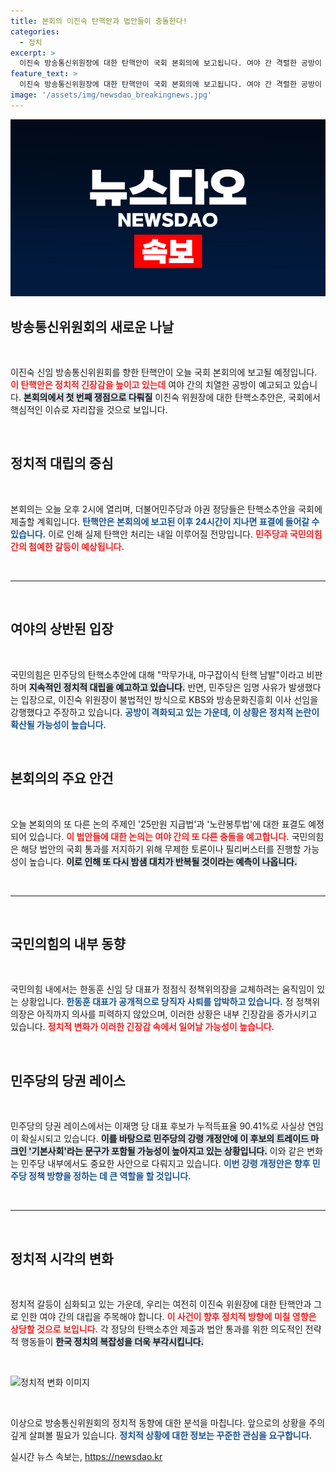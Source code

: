 ```yaml
---
title: 본회의 이진숙 탄핵안과 법안들이 충돌한다!
categories:
  - 정치
excerpt: >
  이진숙 방송통신위원장에 대한 탄핵안이 국회 본회의에 보고됩니다. 여야 간 격렬한 공방이 이어지는 가운데, 탄핵안 처리는 이르면 내일 진행될 가능성이 높습니다. 정치적 긴장이 고조되는 상황이 주목됩니다.
feature_text: >
  이진숙 방송통신위원장에 대한 탄핵안이 국회 본회의에 보고됩니다. 여야 간 격렬한 공방이 이어지는 가운데, 탄핵안 처리는 이르면 내일 진행될 가능성이 높습니다. 정치적 긴장이 고조되는 상황이 주목됩니다.
image: '/assets/img/newsdao_breakingnews.jpg'
---
```


<p><img src="/assets/img/newsdao_breakingnews.jpg" alt="implanttips 속보" /></p>

<h2 data-ke-size="size26">방송통신위원회의 새로운 나날</h2>

<p data-ke-size="size16">&nbsp;</p>

<p>이진숙 신임 방송통신위원회를 향한 탄핵안이 오늘 국회 본회의에 보고될 예정입니다. <b><span style="color: #ee2323;">이 탄핵안은 정치적 긴장감을 높이고 있는데</span></b> 여야 간의 치열한 공방이 예고되고 있습니다. <b><span style="background-color: #21538527;">본회의에서 첫 번째 쟁점으로 다뤄질</span></b> 이진숙 위원장에 대한 탄핵소추안은, 국회에서 핵심적인 이슈로 자리잡을 것으로 보입니다.</p>

<p data-ke-size="size16">&nbsp;</p>

<h2 data-ke-size="size26">정치적 대립의 중심</h2>

<p data-ke-size="size16">&nbsp;</p>

<p>본회의는 오늘 오후 2시에 열리며, 더불어민주당과 야권 정당들은 탄핵소추안을 국회에 제출할 계획입니다. <b><span style="color: #1a5490;">탄핵안은 본회의에 보고된 이후 24시간이 지나면 표결에 들어갈 수 있습니다.</span></b> 이로 인해 실제 탄핵안 처리는 내일 이루어질 전망입니다. <b><span style="color: #ee2323;">민주당과 국민의힘 간의 첨예한 갈등이 예상됩니다.</span></b></p>

<p data-ke-size="size16">&nbsp;</p>

<hr>

<p data-ke-size="size16">&nbsp;</p>

<h2 data-ke-size="size26">여야의 상반된 입장</h2>

<p data-ke-size="size16">&nbsp;</p>

<p>국민의힘은 민주당의 탄핵소추안에 대해 "막무가내, 마구잡이식 탄핵 남발"이라고 비판하며 <b><span style="background-color: #21538527;">지속적인 정치적 대립을 예고하고 있습니다.</span></b> 반면, 민주당은 임명 사유가 발생했다는 입장으로, 이진숙 위원장이 불법적인 방식으로 KBS와 방송문화진흥회 이사 선임을 강행했다고 주장하고 있습니다. <b><span style="color: #1a5490;">공방이 격화되고 있는 가운데, 이 상황은 정치적 논란이 확산될 가능성이 높습니다.</span></b></p>

<p data-ke-size="size16">&nbsp;</p>

<h2 data-ke-size="size26">본회의의 주요 안건</h2>

<p data-ke-size="size16">&nbsp;</p>

<p>오늘 본회의의 또 다른 논의 주제인 '25만원 지급법'과 '노란봉투법'에 대한 표결도 예정되어 있습니다. <b><span style="color: #ee2323;">이 법안들에 대한 논의는 여야 간의 또 다른 충돌을 예고합니다.</span></b> 국민의힘은 해당 법안의 국회 통과를 저지하기 위해 무제한 토론이나 필리버스터를 진행할 가능성이 높습니다. <b><span style="background-color: #21538527;">이로 인해 또 다시 밤샘 대치가 반복될 것이라는 예측이 나옵니다.</span></b></p>

<p data-ke-size="size16">&nbsp;</p>

<hr>

<p data-ke-size="size16">&nbsp;</p>

<h2 data-ke-size="size26">국민의힘의 내부 동향</h2>

<p data-ke-size="size16">&nbsp;</p>

<p>국민의힘 내에서는 한동훈 신임 당 대표가 정점식 정책위의장을 교체하려는 움직임이 있는 상황입니다. <b><span style="color: #1a5490;">한동훈 대표가 공개적으로 당직자 사퇴를 압박하고 있습니다.</span></b> 정 정책위의장은 아직까지 의사를 피력하지 않았으며, 이러한 상황은 내부 긴장감을 증가시키고 있습니다. <b><span style="color: #ee2323;">정치적 변화가 이러한 긴장감 속에서 일어날 가능성이 높습니다.</span></b></p>

<p data-ke-size="size16">&nbsp;</p>

<h2 data-ke-size="size26">민주당의 당권 레이스</h2>

<p data-ke-size="size16">&nbsp;</p>

<p>민주당의 당권 레이스에서는 이재명 당 대표 후보가 누적득표율 90.41%로 사실상 연임이 확실시되고 있습니다. <b><span style="background-color: #21538527;">이를 바탕으로 민주당의 강령 개정안에 이 후보의 트레이드 마크인 '기본사회'라는 문구가 포함될 가능성이 높아지고 있는 상황입니다.</span></b> 이와 같은 변화는 민주당 내부에서도 중요한 사안으로 다뤄지고 있습니다. <b><span style="color: #1a5490;">이번 강령 개정안은 향후 민주당 정책 방향을 정하는 데 큰 역할을 할 것입니다.</span></b></p>

<p data-ke-size="size16">&nbsp;</p>

<hr>

<p data-ke-size="size16">&nbsp;</p>

<h2 data-ke-size="size26">정치적 시각의 변화</h2>

<p data-ke-size="size16">&nbsp;</p>

<p>정치적 갈등이 심화되고 있는 가운데, 우리는 여전히 이진숙 위원장에 대한 탄핵안과 그로 인한 여야 간의 대립을 주목해야 합니다. <b><span style="color: #ee2323;">이 사건이 향후 정치적 방향에 미칠 영향은 상당할 것으로 보입니다.</span></b> 각 정당의 탄핵소추안 제출과 법안 통과를 위한 의도적인 전략적 행동들이 <b><span style="background-color: #21538527;">한국 정치의 복잡성을 더욱 부각시킵니다.</span></b></p>

<p data-ke-size="size16">&nbsp;</p>

<p><img src="example_image.jpg" alt="정치적 변화 이미지" /></p>

<p data-ke-size="size16">&nbsp;</p>

<p>이상으로 방송통신위원회의 정치적 동향에 대한 분석을 마칩니다. 앞으로의 상황을 주의 깊게 살펴볼 필요가 있습니다. <b><span style="color: #1a5490;">정치적 상황에 대한 정보는 꾸준한 관심을 요구합니다.</span></b></p>
실시간 뉴스 속보는, <a href="https://newsdao.kr" rel="dofollow">https://newsdao.kr</a>


